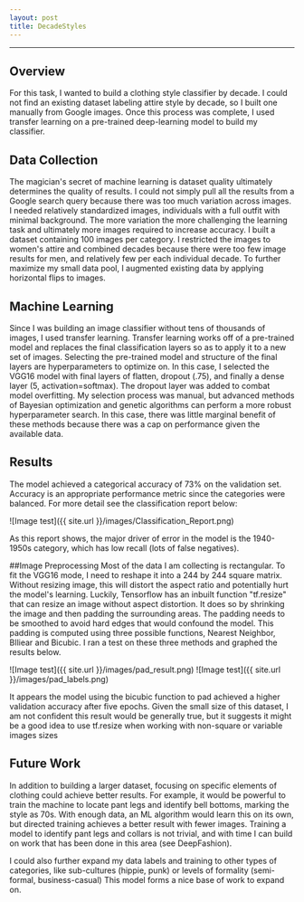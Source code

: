 ```yaml
---
layout: post
title: DecadeStyles
---
```

***
## Overview
For this task, I wanted to build a clothing style classifier by decade. I could not find an existing dataset labeling attire style by decade, so I built one manually from Google images. Once this process was complete, I used transfer learning on a pre-trained deep-learning model to build my classifier.



## Data Collection
The magician's secret of machine learning is dataset quality ultimately determines the quality of results. I could not simply pull all the results from a Google search query because there was too much variation across images. I needed relatively standardized images, individuals with a full outfit with minimal background. The more variation the more challenging the learning task and ultimately more images required to increase accuracy. I built a dataset containing 100 images per category. I restricted the images to women's attire and combined decades because there were too few image results for men, and relatively few per each individual decade. To further maximize my small data pool, I augmented existing data by applying horizontal flips to images.



## Machine Learning
Since I was building an image classifier without tens of thousands of images, I used transfer learning. Transfer learning works off of a pre-trained model and replaces the final classification layers so as to apply it to a new set of images. Selecting the pre-trained model and structure of the final layers are hyperparameters to optimize on. In this case, I selected the VGG16 model with final layers of flatten, dropout (.75), and finally a dense layer (5, activation=softmax). The dropout layer was added to combat model overfitting. My selection process was manual, but advanced methods of Bayesian optimization and genetic algorithms can perform a more robust hyperparameter search. In this case, there was little marginal benefit of these methods because there was a cap on performance given the available data.

## Results
The model achieved a categorical accuracy of 73% on the validation set. Accuracy is an appropriate performance metric since the categories were balanced. For more detail see the classification report below:


![Image test]({{ site.url }}/images/Classification_Report.png)

As this report shows, the major driver of error in the model is the 1940-1950s category, which has low recall (lots of false negatives).

##Image Preprocessing 
Most of the data I am collecting is rectangular.  To fit the VGG16  mode, I need to reshape it into a 244 by 244 square matrix.  Without resizing image, this will distort the aspect ratio and potentially hurt the model's learning. Luckily, Tensorflow has an inbuilt function "tf.resize" that can resize an image without aspect distortion. It does so by shrinking the image and then padding the surrounding areas. The padding needs to be smoothed to avoid hard edges that would confound the model. This padding is computed using three possible functions, Nearest Neighbor, BIliear and Bicubic. I ran a test on these three methods and graphed the results below.

![Image test]({{ site.url }}/images/pad_result.png)
![Image test]({{ site.url }}/images/pad_labels.png)

It appears the model using the bicubic function to pad achieved a higher validation accuracy after five epochs.   Given the small size of this dataset, I  am not confident this result would be generally true, but it suggests it might be a good idea to use tf.resize when working with non-square or variable  images sizes


## Future Work
In addition to building a larger dataset, focusing on specific elements of clothing could achieve better results. For example, it would be powerful to train the machine to locate pant legs and identify bell bottoms, marking the style as 70s. With enough data, an ML algorithm would learn this on its own, but directed training achieves a better result with fewer images. Training a model to identify pant legs and collars is not trivial, and with time I can build on work that has been done in this area (see DeepFashion).

I could also further expand my data labels and training to other types of categories, like sub-cultures (hippie, punk) or levels of formality (semi-formal, business-casual) This model forms a nice base of work to expand on.


